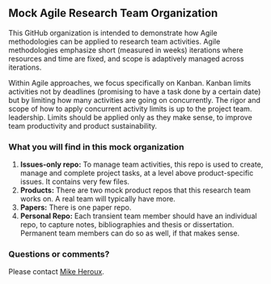 ## Mock Agile Research Team Organization

This GitHub organization is intended to demonstrate how Agile methodologies can be applied to research team activities.  Agile methodologies emphasize short (measured in weeks) iterations where resources and time are fixed, and scope is adaptively managed across iterations.

Within Agile approaches, we focus specifically on Kanban.  Kanban limits activities not by deadlines (promising to have a task done by a certain date) but by limiting how many activities are going on concurrently.  The rigor and scope of how to apply concurrent activity limits is up to the project team. leadership.  Limits should be applied only as they make sense, to improve team productivity and product sustainability.

### What you will find in this mock organization

1. **Issues-only repo:** To manage team activities, this repo is used to create, manage and complete project tasks, at a level above product-specific issues.  It contains very few files.
1. **Products:** There are two mock product repos that this research team works on.  A real team will typically have more.
1. **Papers:** There is one paper repo.
1. **Personal Repo:** Each transient team member should have an individual repo, to capture notes, bibliographies and thesis or dissertation.  Permanent team members can do so as well, if that makes sense.

### Questions or comments?

Please contact [Mike Heroux](https://github.com/maherou).
